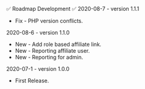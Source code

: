 ✅ Roadmap Development ✅
2020-08-7 - version 1.1.1
  * Fix - PHP version conflicts.
  
2020-08-6 - version 1.1.0
  * New   - Add role based affiliate link.
  * New   - Reporting affiliate user.
  * New   - Reporting for admin.

2020-07-1 - version 1.0.0
 * First Release.
 